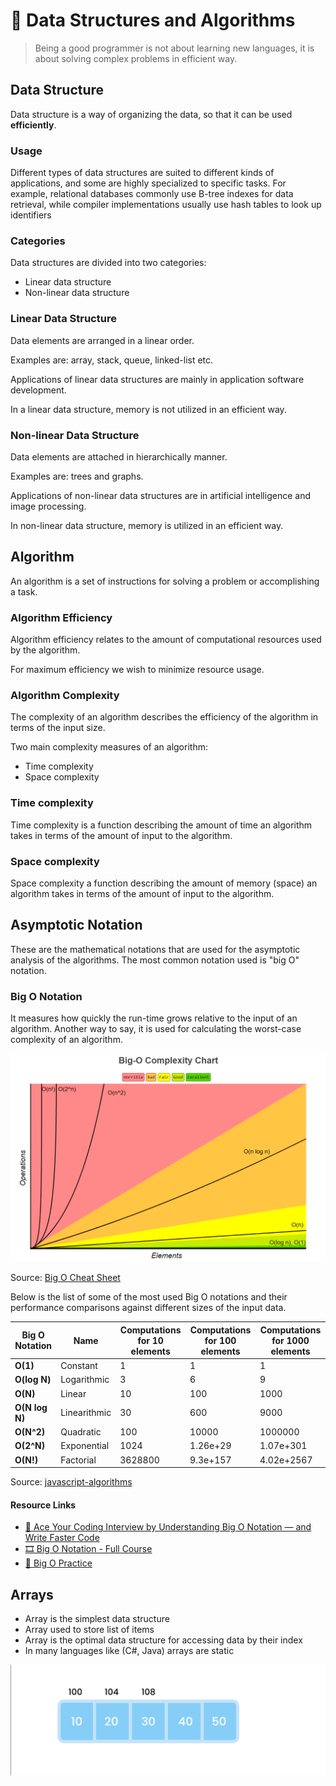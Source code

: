 # 🧮 Data Structures and Algorithms

> Being a good programmer is not about learning new languages, it is about solving complex problems in efficient way.

## Data Structure

Data structure is a way of organizing the data, so that it can be used **efficiently**.

### Usage

Different types of data structures are suited to different kinds of applications, and some are highly specialized to specific tasks. For example, relational databases commonly use B-tree indexes for data retrieval, while compiler implementations usually use hash tables to look up identifiers

### Categories

Data structures are divided into two categories:

- Linear data structure
- Non-linear data structure

### Linear Data Structure

Data elements are arranged in a linear order.

Examples are: array, stack, queue, linked-list etc.

Applications of linear data structures are mainly in application software development.

In a linear data structure, memory is not utilized in an efficient way.

### Non-linear Data Structure

Data elements are attached in hierarchically manner.

Examples are: trees and graphs.

Applications of non-linear data structures are in artificial intelligence and image processing.

In non-linear data structure, memory is utilized in an efficient way.

## Algorithm

An algorithm is a set of instructions for solving a problem or accomplishing a task.

### Algorithm Efficiency

Algorithm efficiency relates to the amount of computational resources used by the algorithm.

For maximum efficiency we wish to minimize resource usage.

### Algorithm Complexity

The complexity of an algorithm describes the efficiency of the algorithm in terms of the input size.

Two main complexity measures of an algorithm:

- Time complexity
- Space complexity

### Time complexity

Time complexity is a function describing the amount of time an algorithm takes in terms of the amount of input to the algorithm.

### Space complexity

Space complexity a function describing the amount of memory (space) an algorithm takes in terms of the amount of input to the algorithm.

## Asymptotic Notation

These are the mathematical notations that are used for the asymptotic analysis of the algorithms. The most common notation used is "big O" notation.

### Big O Notation

It measures how quickly the run-time grows relative to the input of an algorithm. Another way to say, it is used for calculating the worst-case complexity of an algorithm.

![Big O Complexity Chart](./assets/big-o-chart.png)

Source: [Big O Cheat Sheet](http://bigocheatsheet.com/)

Below is the list of some of the most used Big O notations and their performance comparisons against different sizes of the input data.

| Big O Notation | Name         | Computations for 10 elements | Computations for 100 elements | Computations for 1000 elements |
| -------------- | ------------ | ---------------------------- | ----------------------------- | ------------------------------ |
| **O(1)**       | Constant     | 1                            | 1                             | 1                              |
| **O(log N)**   | Logarithmic  | 3                            | 6                             | 9                              |
| **O(N)**       | Linear       | 10                           | 100                           | 1000                           |
| **O(N log N)** | Linearithmic | 30                           | 600                           | 9000                           |
| **O(N^2)**     | Quadratic    | 100                          | 10000                         | 1000000                        |
| **O(2^N)**     | Exponential  | 1024                         | 1.26e+29                      | 1.07e+301                      |
| **O(N!)**      | Factorial    | 3628800                      | 9.3e+157                      | 4.02e+2567                     |

Source: [javascript-algorithms](https://github.com/trekhleb/javascript-algorithms#big-o-notation)

#### Resource Links

- [📃 Ace Your Coding Interview by Understanding Big O Notation — and Write Faster Code](https://medium.com/@bretcameron/ace-your-coding-interview-by-understanding-big-o-notation-and-write-faster-code-6b60bd498040)
- [🎞️ Big O Notation - Full Course](https://www.youtube.com/watch?v=Mo4vesaut8g)
- [📃 Big O Practice](https://www.learnhowtoprogram.com/computer-science/big-o-notation-and-binary-trees/big-o-practice)

## Arrays

- Array is the simplest data structure
- Array used to store list of items
- Array is the optimal data structure for accessing data by their index
- In many languages like (C#, Java) arrays are static

![Array](./assets/array.png)
